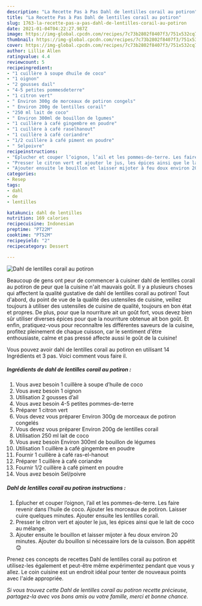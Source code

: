 ```yaml
---
description: "La Recette Pas à Pas Dahl de lentilles corail au potiron"
title: "La Recette Pas à Pas Dahl de lentilles corail au potiron"
slug: 1763-la-recette-pas-a-pas-dahl-de-lentilles-corail-au-potiron
date: 2021-01-04T04:22:27.987Z
image: https://img-global.cpcdn.com/recipes/7c73b2802f8407f3/751x532cq70/dahl-de-lentilles-corail-au-potiron-photo-principale-de-la-recette.jpg
thumbnail: https://img-global.cpcdn.com/recipes/7c73b2802f8407f3/751x532cq70/dahl-de-lentilles-corail-au-potiron-photo-principale-de-la-recette.jpg
cover: https://img-global.cpcdn.com/recipes/7c73b2802f8407f3/751x532cq70/dahl-de-lentilles-corail-au-potiron-photo-principale-de-la-recette.jpg
author: Lillie Allen
ratingvalue: 4.4
reviewcount: 5
recipeingredient:
- "1 cuillère à soupe dhuile de coco"
- "1 oignon"
- "2 gousses dail"
- "4-5 petites pommesdeterre"
- "1 citron vert"
- " Environ 300g de morceaux de potiron congels"
- " Environ 200g de lentilles corail"
- "250 ml lait de coco"
- " Environ 300ml de bouillon de lgumes"
- "1 cuillère à café gingembre en poudre"
- "1 cuillère à café raselhanout"
- "1 cuillère à café coriandre"
- "1/2 cuillère à café piment en poudre"
- " Selpoivre"
recipeinstructions:
- "Éplucher et couper l’oignon, l’ail et les pommes-de-terre. Les faire revenir dans l’huile de coco. Ajouter les morceaux de potiron. Laisser cuire quelques minutes. Ajouter ensuite les lentilles corail."
- "Presser le citron vert et ajouter le jus, les épices ainsi que le lait de coco au mélange."
- "Ajouter ensuite le bouillon et laisser mijoter à feu doux environ 20 minutes. Ajouter du bouillon si nécessaire lors de la cuisson. Bon appétit 😊"
categories:
- Resep
tags:
- dahl
- de
- lentilles

katakunci: dahl de lentilles 
nutrition: 169 calories
recipecuisine: Indonesian
preptime: "PT22M"
cooktime: "PT52M"
recipeyield: "2"
recipecategory: Dessert

---
```



![Dahl de lentilles corail au potiron](https://img-global.cpcdn.com/recipes/7c73b2802f8407f3/751x532cq70/dahl-de-lentilles-corail-au-potiron-photo-principale-de-la-recette.jpg)

Beaucoup de gens ont peur de commencer à cuisiner dahl de lentilles corail au potiron de peur que la cuisine n'ait mauvais goût. Il y a plusieurs choses qui affectent la qualité gustative de dahl de lentilles corail au potiron! Tout d'abord, du point de vue de la qualité des ustensiles de cuisine, veillez toujours à utiliser des ustensiles de cuisine de qualité, toujours en bon état et propres. De plus, pour que la nourriture ait un goût fort, vous devez bien sûr utiliser diverses épices pour que la nourriture obtenue ait bon goût. Et enfin, pratiquez-vous pour reconnaître les différentes saveurs de la cuisine, profitez pleinement de chaque cuisson, car le sentiment d'être enthousiaste, calme et pas pressé affecte aussi le goût de la cuisine!

<!--inarticleads1-->

Vous pouvez avoir dahl de lentilles corail au potiron en utilisant 14 Ingrédients et 3 pas. Voici comment vous faire il.

##### Ingrédients de dahl de lentilles corail au potiron :

1. Vous avez besoin 1 cuillère à soupe d’huile de coco
1. Vous avez besoin 1 oignon
1. Utilisation 2 gousses d’ail
1. Vous avez besoin 4-5 petites pommes-de-terre
1. Préparer 1 citron vert
1. Vous devez vous préparer  Environ 300g de morceaux de potiron congelés
1. Vous devez vous préparer  Environ 200g de lentilles corail
1. Utilisation 250 ml lait de coco
1. Vous avez besoin  Environ 300ml de bouillon de légumes
1. Utilisation 1 cuillère à café gingembre en poudre
1. Fournir 1 cuillère à café ras-el-hanout
1. Préparer 1 cuillère à café coriandre
1. Fournir 1/2 cuillère à café piment en poudre
1. Vous avez besoin  Sel/poivre




<!--inarticleads2-->

##### Dahl de lentilles corail au potiron instructions :

1. Éplucher et couper l’oignon, l’ail et les pommes-de-terre. Les faire revenir dans l’huile de coco. Ajouter les morceaux de potiron. Laisser cuire quelques minutes. Ajouter ensuite les lentilles corail.
1. Presser le citron vert et ajouter le jus, les épices ainsi que le lait de coco au mélange.
1. Ajouter ensuite le bouillon et laisser mijoter à feu doux environ 20 minutes. Ajouter du bouillon si nécessaire lors de la cuisson. Bon appétit 😊




<!--inarticleads1-->

<p>
Prenez ces concepts de recettes Dahl de lentilles corail au potiron et utilisez-les également et peut-être même expérimentez pendant que vous y allez. Le coin cuisine est un endroit idéal pour tenter de nouveaux points avec l'aide appropriée.
</p>

<p>
<i>Si vous trouvez cette Dahl de lentilles corail au potiron recette précieuse, partagez-la avec vos bons amis ou votre famille, merci et bonne chance.</i>
</p>
